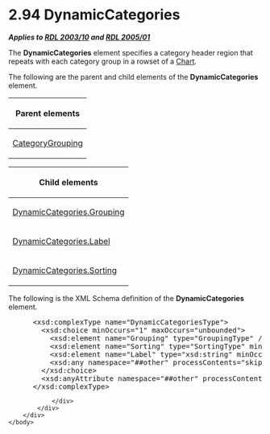 <html dir="LTR" xmlns:mshelp="http://msdn.microsoft.com/mshelp" xmlns:ddue="http://ddue.schemas.microsoft.com/authoring/2003/5" xmlns:xlink="http://www.w3.org/1999/xlink" xmlns:tool="http://www.microsoft.com/tooltip">
    <head>
        <meta http-equiv="Content-Type" content="text/html; CHARSET=utf-8"></meta>
        <meta name="save" content="history"></meta>
        <title>2.94 DynamicCategories</title>
        <xml>
            <mshelp:toctitle title="2.94 DynamicCategories"></mshelp:toctitle>
            <mshelp:rltitle title="[MS-RDL]: DynamicCategories"></mshelp:rltitle>
            <mshelp:keyword index="A" term="10266228-504d-486d-ab42-fe7e9af3ee2a"></mshelp:keyword>
            <mshelp:attr name="DCSext.ContentType" value="open specification"></mshelp:attr>
            <mshelp:attr name="AssetID" value="10266228-504d-486d-ab42-fe7e9af3ee2a"></mshelp:attr>
            <mshelp:attr name="TopicType" value="kbRef"></mshelp:attr>
            <mshelp:attr name="DCSext.Title" value="[MS-RDL]: DynamicCategories" />
        </xml>
    </head>
    <body>
        <div id="header">
            <h1 class="heading">2.94 DynamicCategories</h1>
        </div>
        <div id="mainSection">
            <div id="mainBody">
                <div id="allHistory" class="saveHistory"></div>
                <div id="sectionSection0" class="section" name="collapseableSection">
                    

<p><b><i>Applies to </i></b><a href="a7e2ad00-07c8-4f6d-80ab-3ad55df7b233.md"><b><i>RDL 2003/10</i></b></a><b>
<i>and </i></b><a href="3ebe2912-4958-4832-b391-cad1f5e13338.md"><b><i>RDL 2005/01</i></b></a></p>

<p>The <b>DynamicCategories</b> element specifies a category
header region that repeats with each category group in a rowset of a <a href="b0ab5524-7eb2-47a7-a4d3-230f5c8c5526.md">Chart</a>.</p>

<p>The following are the parent and child elements of the <b>DynamicCategories</b>
element.</p>

<table>
 <thead>
  <tr>
   <th>
   <p>Parent elements</p>
   </th>
  </tr>
 </thead>
 <tr>
  <td>
  <p><a href="d7700c56-4b08-4c2c-a5c3-e4acee14b5f9.md">CategoryGrouping</a></p>
  </td>
 </tr>
</table>

<p> </p>

<table>
 <thead>
  <tr>
   <th>
   <p>Child elements</p>
   </th>
  </tr>
 </thead>
 <tr>
  <td>
  <p><a href="ebbc9edf-39f2-4cd7-b12b-b31f192e483f.md">DynamicCategories.Grouping</a></p>
  </td>
 </tr>
 <tr>
  <td>
  <p><a href="70f14c79-12a6-4aae-9f0b-e0344f66262a.md">DynamicCategories.Label</a></p>
  </td>
 </tr>
 <tr>
  <td>
  <p><a href="c6d17a0c-a76f-449e-9003-3ad4e2897306.md">DynamicCategories.Sorting</a></p>
  </td>
 </tr>
</table>

<p>The following is the XML Schema definition of the <b>DynamicCategories</b>
element.</p>

<dl>
<dd>
<div><pre> &lt;xsd:complexType name=&quot;DynamicCategoriesType&quot;&gt;
   &lt;xsd:choice minOccurs=&quot;1&quot; maxOccurs=&quot;unbounded&quot;&gt;
     &lt;xsd:element name=&quot;Grouping&quot; type=&quot;GroupingType&quot; /&gt;
     &lt;xsd:element name=&quot;Sorting&quot; type=&quot;SortingType&quot; minOccurs=&quot;0&quot; /&gt;
     &lt;xsd:element name=&quot;Label&quot; type=&quot;xsd:string&quot; minOccurs=&quot;0&quot; /&gt;
     &lt;xsd:any namespace=&quot;##other&quot; processContents=&quot;skip&quot; /&gt;
   &lt;/xsd:choice&gt;
   &lt;xsd:anyAttribute namespace=&quot;##other&quot; processContents=&quot;skip&quot; /&gt;
 &lt;/xsd:complexType&gt;
</pre></div>
</dd></dl>


                </div>
            </div>
        </div>
    </body>
</html>